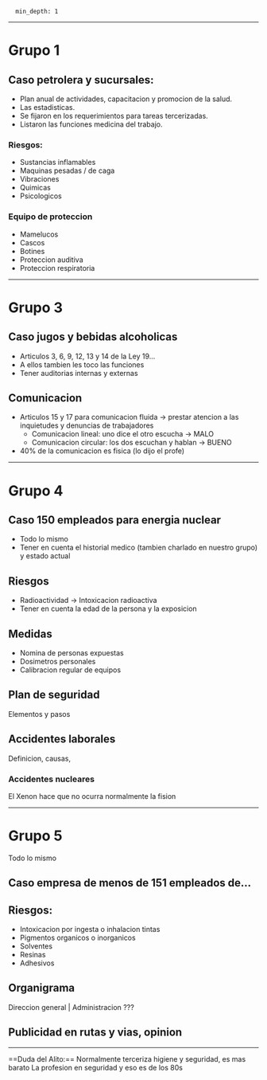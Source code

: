 ```toc
  min_depth: 1
```

---
# Grupo 1
## Caso  petrolera y sucursales:
- Plan anual de actividades, capacitacion y promocion de la salud.
- Las estadisticas.
- Se fijaron en los requerimientos para tareas tercerizadas.
- Listaron las funciones medicina del trabajo.

### Riesgos:
- Sustancias inflamables
- Maquinas pesadas / de caga
- Vibraciones
- Quimicas
- Psicologicos

### Equipo de proteccion
- Mamelucos
- Cascos
- Botines
- Proteccion auditiva
- Proteccion respiratoria

---
# Grupo 3
## Caso jugos y bebidas alcoholicas
- Articulos 3, 6, 9, 12, 13 y 14 de la Ley 19...
- A ellos tambien les toco las funciones
- Tener auditorias internas y externas

## Comunicacion
- Articulos 15 y 17 para comunicacion fluida -> prestar atencion a las inquietudes y denuncias de trabajadores
	- Comunicacion lineal: uno dice el otro escucha -> MALO
	- Comunicacion circular: los dos escuchan y hablan -> BUENO
- 40% de la comunicacion es fisica (lo dijo el profe)

---
# Grupo 4
## Caso 150 empleados para energia nuclear
- Todo lo mismo
- Tener en cuenta el historial medico (tambien charlado en nuestro grupo) y estado actual

## Riesgos
- Radioactividad -> Intoxicacion radioactiva
- Tener en cuenta la edad de la persona y la exposicion

## Medidas
- Nomina de personas expuestas
- Dosimetros personales
- Calibracion regular de equipos

## Plan de seguridad
Elementos y pasos

## Accidentes laborales
Definicion, causas, 

### Accidentes nucleares
El Xenon hace que no ocurra normalmente la fision

---
# Grupo 5
Todo lo mismo

## Caso empresa de menos de 151 empleados de...

## Riesgos:
- Intoxicacion por ingesta o inhalacion tintas
- Pigmentos organicos o inorganicos
- Solventes
- Resinas
- Adhesivos


## Organigrama
Direccion general | Administracion ???

## Publicidad en rutas y vias, opinion

---
==Duda del Alito:==
	Normalmente terceriza higiene y seguridad, es mas barato
	La profesion en seguridad y eso es de los 80s